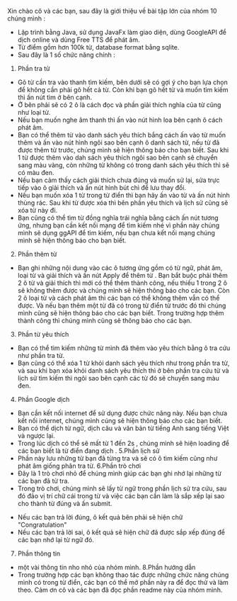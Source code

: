 Xin chào cô và các bạn, sau đây là giới thiệu về bài tập lớn của nhóm 10 chúng mình :
- Lập trình bằng Java, sử dụng JavaFx làm giao diện, dùng GoogleAPI để dịch online và dùng Free TTS để phát âm.
- Từ điểm gồm hơn 100k từ, database format bằng sqlite.
- Sau đây là 1 số chức năng chính :
1. Phần tra từ 
- Gõ từ cần tra vào thanh tìm kiếm, bên dưới sẽ có gợi ý cho bạn lựa chọn để không cần phải gõ hết cả từ. Còn khi bạn gõ hết từ và muốn tìm kiếm thì ấn nút tìm ở bên cạnh.
- Ở bên phải sẽ có 2 ô là cách đọc và phần giải thích nghĩa của từ cũng như loại từ.
- Nếu bạn muốn nghe âm thanh thì ấn vào nút hình loa bên cạnh ô cách phát âm.
- Bạn có thể thêm từ vào danh sách yêu thích bắng cách ấn vào từ muốn thêm và ấn vào nút hình ngôi sao bên cạnh ô danh sách từ, nếu từ đã được thêm từ trước, chúng mình sẽ hiện thông báo cho bạn biết. Sau khi 1 từ được thêm vào dah sách yêu thích ngôi sao bên cạnh sẽ chuyển sang màu vàng, còn những từ không có trong danh sách yêu thích thì sẽ có màu đen.
- Nếu bạn cảm thấy cách giải thích chưa đúng và muốn sử lại, sửa trực tiếp vào ô giải thích và ấn nút hình bút chì để lưu thay đổi.
- Nếu bạn muốn xóa 1 từ trong từ điển thì bạn hãy ấn vào từ và ấn nút hình thùng rác. Sau khi từ được xóa thì bên phần yêu thích và lịch sử cũng sẽ xóa từ này đi.
- Bạn cũng có thể tìm từ đồng nghĩa trái nghĩa bằng cách ấn nút tương ứng, nhưng bạn cần kết nối mạng để tìm kiếm nhé vì phần này chúng mình sẽ dụng ggAPI để tìm kiếm, nếu bạn chưa kết nối mạng chúng mình sẽ hiện thông báo cho bạn biết.
2. Phần thêm từ
- Bạn ghi những nội dung vào các ô tương ứng gồm có từ ngữ, phát âm, loại từ và giải thích và ấn nút Apply để thêm từ . Bạn bắt buộc phải thêm 2 ô từ và giải thích thì mới có thể thêm thành công, nếu thiếu 1 trong 2 ô sẽ không thêm được và chúng mình sẽ hiện thông báo cho các bạn. Còn 2 ô loại từ và cách phát âm thì các bạn có thể không thêm vẫn có thể được. Và nếu bạn thêm một từ đã có trong từ điển từ trước đó thì chúng mình cũng sẽ hiện thông báo cho các bạn biết. Trong trường hợp thêm thành công thì chúng mình cũng sẽ thông báo cho các bạn.
3. Phần từ yêu thích
- Bạn có thể tìm kiếm những từ mình đã thêm vào yêu thích bằng ô tra cứu như phần tra từ.
- Bạn cũng có thể xóa 1 từ khỏi danh sách yêu thích như trong phần tra từ, và sau khi bạn xóa khỏi danh sách yêu thích thì ở bên phần tra cứu từ và lịch sử tìm kiếm thì ngôi sao bên cạnh các từ đó sẽ chuyển sang màu đen.
4. Phần Google dịch
- Bạn cần kết nối internet để sử dụng được chức năng này. Nếu bạn chưa kết nối internet, chúng mình cúng sẽ hiện thông báo cho các bạn biết.
- Bạn có thể dịch từ ngữ, dịch câu và văn bản từ tiếng Anh sang tiếng Việt và ngược lại.
- Trong lúc dịch có thể sẽ mất từ 1 đến 2s , chúng mình sẽ hiện loading để các bạn biết là từ điển đang dịch .
5.Phần lịch sử
- Phần này lưu những từ bạn đã từng tra và sẽ có ô tìm kiếm cũng như phát âm giống phân tra từ.
6.Phần trò chơi
- Đây là 1 trò chơi nhỏ để chúng mình giúp các bạn ghi nhớ lại những từ các bạn đã từ tra.
- Trong trò chơi, chúng mình sẽ lấy từ ngữ trong phần lịch sử tra cứu, sau đó đảo vị trí chữ cái trong từ và việc các bạn cần làm là sắp xếp lại sao cho thành từ đúng và ấn submit.
+ Nếu các bạn trả lời đúng, ô kết quả bên phải sẽ hiện chữ "Congratulation"
+ Nếu các bạn trả lời sai, ô kết quả sẽ hiện chữ đã được sắp xếp đúng để các bạn nhớ lại từ ngữ đó.
7. Phần thông tin 
- một vài thông tin nho nhỏ của nhóm mình.
8.Phần hướng dẫn
- Trong trường hợp các bạn không thao tác được những chức năng chúng mình có trong từ điển, các bạn có thể mở phần này ra để đọc thử và làm theo.
Cảm ơn cô và các bạn đã đọc phần readme này của nhóm mình.

